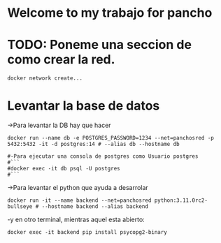 Welcome to my trabajo for pancho
================================

# TODO: Poneme una seccion de como crear la red.

```
docker network create...
```

# Levantar la base de datos

->Para levantar la DB hay que hacer
```
docker run --name db -e POSTGRES_PASSWORD=1234 --net=panchosred -p 5432:5432 -it -d postgres:14 # --alias db --hostname db
```

    #-Para ejecutar una consola de postgres como Usuario postgres
    #```
    #docker exec -it db psql -U postgres
    #```

->Para levantar el python que ayuda a desarrolar
```
docker run -it --name backend --net=panchosred python:3.11.0rc2-bullseye # --hostname backend --alias backend 
```

-y en otro terminal, mientras aquel esta abierto:
```
docker exec -it backend pip install psycopg2-binary
```
